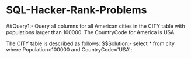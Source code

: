# SQL-Hacker-Rank-Problems
##Query1:-
Query all columns for all American cities in the CITY table with populations larger than 100000. The CountryCode for America is USA.

The CITY table is described as follows:
$$Solution:-
select * from city where Population>100000 and CountryCode='USA';


